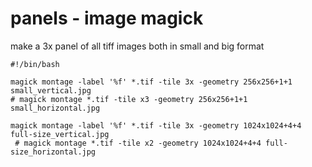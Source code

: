 # panels - image magick

make a 3x panel of all tiff images both in small and big format

```
#!/bin/bash

magick montage -label '%f' *.tif -tile 3x -geometry 256x256+1+1 small_vertical.jpg
# magick montage *.tif -tile x3 -geometry 256x256+1+1 small_horizontal.jpg

magick montage -label '%f' *.tif -tile 3x -geometry 1024x1024+4+4 full-size_vertical.jpg
 # magick montage *.tif -tile x2 -geometry 1024x1024+4+4 full-size_horizontal.jpg
```
